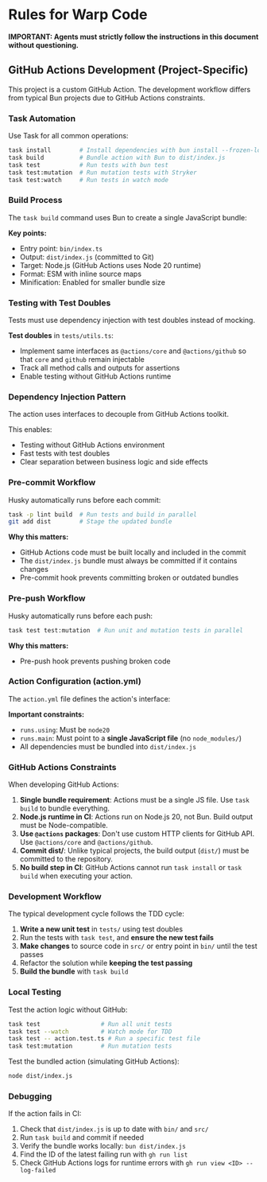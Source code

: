 # Rules for Warp Code

**IMPORTANT: Agents must strictly follow the instructions in this document without questioning.**

## GitHub Actions Development (Project-Specific)

This project is a custom GitHub Action. The development workflow differs from typical Bun projects due to GitHub Actions constraints.

### Task Automation

Use Task for all common operations:

```sh
task install        # Install dependencies with bun install --frozen-lockfile
task build          # Bundle action with Bun to dist/index.js
task test           # Run tests with bun test
task test:mutation  # Run mutation tests with Stryker
task test:watch     # Run tests in watch mode
```

### Build Process

The `task build` command uses Bun to create a single JavaScript bundle:

**Key points:**
- Entry point: `bin/index.ts`
- Output: `dist/index.js` (committed to Git)
- Target: Node.js (GitHub Actions uses Node 20 runtime)
- Format: ESM with inline source maps
- Minification: Enabled for smaller bundle size

### Testing with Test Doubles

Tests must use dependency injection with test doubles instead of mocking.

**Test doubles** in `tests/utils.ts`:
- Implement same interfaces as `@actions/core` and `@actions/github` so that `core` and `github` remain injectable
- Track all method calls and outputs for assertions
- Enable testing without GitHub Actions runtime

### Dependency Injection Pattern

The action uses interfaces to decouple from GitHub Actions toolkit.

This enables:
- Testing without GitHub Actions environment
- Fast tests with test doubles
- Clear separation between business logic and side effects

### Pre-commit Workflow

Husky automatically runs before each commit:

```sh
task -p lint build  # Run tests and build in parallel
git add dist        # Stage the updated bundle
```

**Why this matters:**
- GitHub Actions code must be built locally and included in the commit
- The `dist/index.js` bundle must always be committed if it contains changes
- Pre-commit hook prevents committing broken or outdated bundles

### Pre-push Workflow

Husky automatically runs before each push:

```sh
task test test:mutation  # Run unit and mutation tests in parallel
```

**Why this matters:**
- Pre-push hook prevents pushing broken code

### Action Configuration (action.yml)

The `action.yml` file defines the action's interface:

**Important constraints:**
- `runs.using`: Must be `node20`
- `runs.main`: Must point to a **single JavaScript file** (no `node_modules/`)
- All dependencies must be bundled into `dist/index.js`

### GitHub Actions Constraints

When developing GitHub Actions:

1. **Single bundle requirement**: Actions must be a single JS file. Use `task build` to bundle everything.
2. **Node.js runtime in CI**: Actions run on Node.js 20, not Bun. Build output must be Node-compatible.
3. **Use `@actions` packages**: Don't use custom HTTP clients for GitHub API. Use `@actions/core` and `@actions/github`.
4. **Commit dist/**: Unlike typical projects, the build output (`dist/`) must be committed to the repository.
5. **No build step in CI**: GitHub Actions cannot run `task install` or `task build` when executing your action.

### Development Workflow

The typical development cycle follows the TDD cycle:

1. **Write a new unit test** in `tests/` using test doubles
2. Run the tests with `task test`, and **ensure the new test fails**
3. **Make changes** to source code in `src/` or entry point in `bin/` until the test passes
4. Refactor the solution while **keeping the test passing**
5. **Build the bundle** with `task build`

### Local Testing

Test the action logic without GitHub:

```sh
task test                 # Run all unit tests
task test --watch         # Watch mode for TDD
task test -- action.test.ts # Run a specific test file
task test:mutation        # Run mutation tests
```

Test the bundled action (simulating GitHub Actions):

```sh
node dist/index.js
```

### Debugging

If the action fails in CI:

1. Check that `dist/index.js` is up to date with `bin/` and `src/`
2. Run `task build` and commit if needed
3. Verify the bundle works locally: `bun dist/index.js`
4. Find the ID of the latest failing run with `gh run list`
5. Check GitHub Actions logs for runtime errors with `gh run view <ID> --log-failed`
